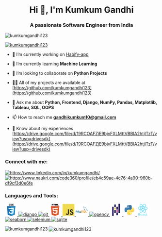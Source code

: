 <h1 align="center">Hi 👋, I'm Kumkum Gandhi</h1>
<h3 align="center">A passionate Software Engineer from India</h3>

<p align="left"> <img src="https://komarev.com/ghpvc/?username=kumkumgandhi123&label=Profile%20views&color=0e75b6&style=flat" alt="kumkumgandhi123" /> </p>

<p align="left"> <a href="https://github.com/ryo-ma/github-profile-trophy"><img src="https://github-profile-trophy.vercel.app/?username=kumkumgandhi123" alt="kumkumgandhi123" /></a> </p>

- 🔭 I’m currently working on [Habify-app](https://github.com/kumkumgandhi123/Habify-app)

- 🌱 I’m currently learning **Machine Learning**

- 👯 I’m looking to collaborate on **Python Projects**

- 👨‍💻 All of my projects are available at [https://github.com/kumkumgandhi123](https://github.com/kumkumgandhi123)

- 💬 Ask me about **Python, Frontend, Django, NumPy, Pandas, Matplotlib, Tableau, SQL, OOPS**

- 📫 How to reach me **gandhikumkum10@gmail.com**

- 📄 Know about my experiences [https://drive.google.com/file/d/19RCOAFZjE9bjvFXLMttVBBIA2htjlTzT/view?usp=drivesdk](https://drive.google.com/file/d/19RCOAFZjE9bjvFXLMttVBBIA2htjlTzT/view?usp=drivesdk)

<h3 align="left">Connect with me:</h3>
<p align="left">
<a href="https://linkedin.com/in/https://www.linkedin.com/in/kumkumgandhi/" target="blank"><img align="center" src="https://raw.githubusercontent.com/rahuldkjain/github-profile-readme-generator/master/src/images/icons/Social/linked-in-alt.svg" alt="https://www.linkedin.com/in/kumkumgandhi/" height="30" width="40" /></a>
<a href="www.naukri.com/code360/profile/eb4c59ae-4c76-4a90-960b-df9cf3d0e6fe" target="blank"><img align="center" src="https://raw.githubusercontent.com/rahuldkjain/github-profile-readme-generator/master/src/images/icons/Social/leet-code.svg" alt="https://www.naukri.com/code360/profile/eb4c59ae-4c76-4a90-960b-df9cf3d0e6fe" height="30" width="40" /></a>
</p>

<h3 align="left">Languages and Tools:</h3>
<p align="left"> <a href="https://www.w3schools.com/css/" target="_blank" rel="noreferrer"> <img src="https://raw.githubusercontent.com/devicons/devicon/master/icons/css3/css3-original-wordmark.svg" alt="css3" width="40" height="40"/> </a> <a href="https://www.djangoproject.com/" target="_blank" rel="noreferrer"> <img src="https://cdn.worldvectorlogo.com/logos/django.svg" alt="django" width="40" height="40"/> </a> <a href="https://git-scm.com/" target="_blank" rel="noreferrer"> <img src="https://www.vectorlogo.zone/logos/git-scm/git-scm-icon.svg" alt="git" width="40" height="40"/> </a> <a href="https://www.w3.org/html/" target="_blank" rel="noreferrer"> <img src="https://raw.githubusercontent.com/devicons/devicon/master/icons/html5/html5-original-wordmark.svg" alt="html5" width="40" height="40"/> </a> <a href="https://developer.mozilla.org/en-US/docs/Web/JavaScript" target="_blank" rel="noreferrer"> <img src="https://raw.githubusercontent.com/devicons/devicon/master/icons/javascript/javascript-original.svg" alt="javascript" width="40" height="40"/> </a> <a href="https://www.mysql.com/" target="_blank" rel="noreferrer"> <img src="https://raw.githubusercontent.com/devicons/devicon/master/icons/mysql/mysql-original-wordmark.svg" alt="mysql" width="40" height="40"/> </a> <a href="https://opencv.org/" target="_blank" rel="noreferrer"> <img src="https://www.vectorlogo.zone/logos/opencv/opencv-icon.svg" alt="opencv" width="40" height="40"/> </a> <a href="https://pandas.pydata.org/" target="_blank" rel="noreferrer"> <img src="https://raw.githubusercontent.com/devicons/devicon/2ae2a900d2f041da66e950e4d48052658d850630/icons/pandas/pandas-original.svg" alt="pandas" width="40" height="40"/> </a> <a href="https://www.python.org" target="_blank" rel="noreferrer"> <img src="https://raw.githubusercontent.com/devicons/devicon/master/icons/python/python-original.svg" alt="python" width="40" height="40"/> </a> <a href="https://reactjs.org/" target="_blank" rel="noreferrer"> <img src="https://raw.githubusercontent.com/devicons/devicon/master/icons/react/react-original-wordmark.svg" alt="react" width="40" height="40"/> </a> <a href="https://seaborn.pydata.org/" target="_blank" rel="noreferrer"> <img src="https://seaborn.pydata.org/_images/logo-mark-lightbg.svg" alt="seaborn" width="40" height="40"/> </a> <a href="https://www.selenium.dev" target="_blank" rel="noreferrer"> <img src="https://raw.githubusercontent.com/detain/svg-logos/780f25886640cef088af994181646db2f6b1a3f8/svg/selenium-logo.svg" alt="selenium" width="40" height="40"/> </a> <a href="https://www.sqlite.org/" target="_blank" rel="noreferrer"> <img src="https://www.vectorlogo.zone/logos/sqlite/sqlite-icon.svg" alt="sqlite" width="40" height="40"/> </a> </p>

<p><img align="left" src="https://github-readme-stats.vercel.app/api/top-langs?username=kumkumgandhi123&show_icons=true&locale=en&layout=compact" alt="kumkumgandhi123" /></p>

<p>&nbsp;<img align="center" src="https://github-readme-stats.vercel.app/api?username=kumkumgandhi123&show_icons=true&locale=en" alt="kumkumgandhi123" /></p>


